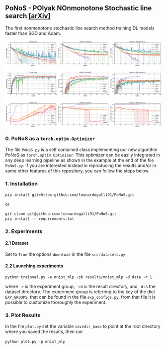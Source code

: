 ## PoNoS - POlyak NOnmonotone Stochastic line search [[arXiv]](https://arxiv.org/abs/2306.12747)

The first nonmonotone stochastic line search method training DL models faster than SGD and Adam.

![alt text](img/figure1.png)


### 0. PoNoS as a ```torch.optim.Optimizer```

The file ```PoNoS.py``` is a self contained class implementing our new algorithm PoNoS as ```torch.optim.Optimizer```.
This optimizer can be easily integrated in any deep learning pipeline as shown in the example at the end of the file ```PoNoS.py```. If you are interested instead in reproducing the results and/or in some other features of this repository, you can follow the steps below.

### 1. Installation

`pip install git+https:github.com/leonardogalli91/PoNoS.git`

or 

```
git clone git@github.com:leonardogalli91/PoNoS.git
pip install -r requirements.txt
```

### 2. Experiments

#### 2.1 Dataset

Set to ```True``` the options ```download``` in the file ```src/datasets.py```

#### 2.2 Launching experiments

`python trainval.py -e mnist_mlp -sb results/mnist_mlp -d data -r 1`

where `-e` is the experiment group, `-sb` is the result directory, and `-d` is the dataset directory.
The experiment group is referring to the key of the dict ```EXP_GROUPS```, that can be found in the file ```exp_configs.py```,
from that file it is possible to customize thoroughly the experiment. 

### 3. Plot Results

In the file ```plot.py``` set the variable ```savedir_base``` to point at the root directory where you saved the results, then run

`python plot.py -p mnist_mlp`



